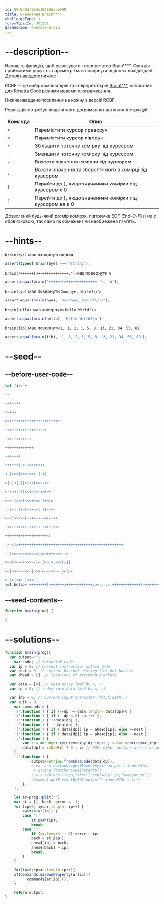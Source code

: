 ```yaml
---
id: 59e0a8df964e4540d5abe599
title: Виконання Brain****
challengeType: 1
forumTopicId: 302261
dashedName: execute-brain
---
```


# --description--

Напишіть функцію, щоб реалізувати інтерпретатор Brain\*\*\*\*. Функція прийматиме рядок як параметр і має повернути рядок як вихідні дані. Деталі наведено нижче:

RCBF — це набір компіляторів та інтерпретаторів <a href="https://rosettacode.org/wiki/Brainf***" target="_blank" rel="noopener noreferrer nofollow">Brainf\*\*\*</a>, написаних для Rosetta Code різними мовами програмування.

Нижче наведено посилання на кожну з версій RCBF.

Реалізація потребує лише чіткого дотримання наступних інструкцій:

| Команда                   | Опис                                                                             |
| ------------------------- | -------------------------------------------------------------------------------- |
| <code>></code> | Перемістити курсор праворуч                                                      |
| <code>&lt;</code> | Перемістити курсор ліворуч                                                       |
| <code>+</code> | Збільшити поточну комірку під курсором                                           |
| <code>-</code> | Зменшити поточну комірку під курсором                                            |
| <code>.</code> | Вивести значення комірки під курсором                                            |
| <code>,</code> | Ввести значення та зберегти його в комірці під курсором                          |
| <code>\[</code> | Перейти до <code>]</code>, якщо значенням комірки під курсором є 0     |
| <code>]</code> | Перейти до <code>\[</code>, якщо значенням комірки під курсором не є 0 |

Дозволений будь-який розмір комірок, підтримка EOF (*E*nd-*O*-*F*ile) не є обов’язковою, так само як обмежена чи необмежена пам’ять.

# --hints--

`brain(bye)` має повернути рядок.

```js
assert(typeof brain(bye) === 'string');
```

`brain("++++++[>++++++++++++++.")` має повернути `A`

```js
assert.equal(brain('++++++[>++++++++++++++.'), 'A');
```

`brain(bye)` має повернути `Goodbye, World!\r\n`

```js
assert.equal(brain(bye), 'Goodbye, World!\r\n');
```

`brain(hello)` має повернути `Hello World!\n`

```js
assert.equal(brain(hello), 'Hello World!\n');
```

`brain(fib)` має повернути `1, 1, 2, 3, 5, 8, 13, 21, 34, 55, 89`

```js
assert.equal(brain(fib), '1, 1, 2, 3, 5, 8, 13, 21, 34, 55, 89');
```

# --seed--

## --before-user-code--

```js
let fib=`+

++

+++++++

+>+>>

>>++++++++++++++++++++++++

+++++++++++++++++++

++++++++++++

+++++++++++++

+++++++

++++++[-<-[>>+>+<<

<-]>>>[<<<+>>>-]+<[

>[-]<[-]]>[<<[>>>+<<

<-]>>[-]]<<]>>>[>>+>+

<<<-]>>>[<<<+>>>-]+<[>

[-]<[-]]>[<<+>>[-]]<<<<

<<<]>>>>>[++++++++++++++

+++++++++++++++++++++++++

+++++++++++++++++++<[

->-<]>++++++++++++++++++++++++++++++++++++++++++++++++.

[-]<<<<<<<<<<<<[>>>+>+<<<<-]>

>>>[<<<<+>>>>-]<-[>>.>.<<<[-]]

<<[>>+>+<<<-]>>>[<<<+>>>-]<<[<+

>-]>[<+>-]<<<-]`;
let hello='++++++++[>++++++>++++++++++++.>>.<-.<.+++++++++++++[>+>+++++++>+++++++>++++++++>+++++++++++++++++++>+++++++++++++++++++++++++++++++.<++.>>>+++++++.>>>.++++++++++++.---.';
```

## --seed-contents--

```js
function brain(prog) {

}
```

# --solutions--

```js
function brain(prog){
  var output="";
    var code; // formatted code
  var ip = 0; // current instruction within code
  var nest = 0; // current bracket nesting (for Out button)
  var ahead = []; // locations of matching brackets

  var data = [0]; // data array (mod by +, -)
  var dp = 0; // index into data (mod by <, >)

  var inp = 0; // current input character (fetch with ,)
  var quit = 0;
    var commands = {
    '>':function() { if (++dp >= data.length) data[dp]=0 },
    '<':function() { if (--dp < 0) quit++ },
    '+':function() { ++data[dp] },
    '-':function() { --data[dp] },
    '[':function() { if (!data[dp]) ip = ahead[ip]; else ++nest },
    ']':function() { if ( data[dp]) ip = ahead[ip]; else --nest },
    ',':function() {
        var c = document.getElementById("input").value.charCodeAt(inp++);
        data[dp] = isNaN(c) ? 0 : c; // EOF: other options are -1 or no change
    },
    '.':function() {
            output+=String.fromCharCode(data[dp]);
            /*var s = document.getElementById("output").innerHTML)
             + String.fromCharCode(data[dp]);
            s = s.replace(/\n/g,"<br>").replace(/ /g,"&amp;nbsp;");
            document.getElementById("output").innerHTML = s;*/
        },
    };

    let ar=prog.split('');
    var st = [], back, error = -1;
    for (ip=0; ip<ar.length; ip++) {
        switch(ar[ip]) {
        case '[':
            st.push(ip);
            break;
        case ']':
            if (st.length == 0) error = ip;
            back = st.pop();
            ahead[ip] = back;
            ahead[back] = ip;
            break;
        }
    }

    for(ip=0;ip<ar.length;ip++){
    if(commands.hasOwnProperty(ar[ip]))
          commands[ar[ip]]();
    }

    return output;
}
```
